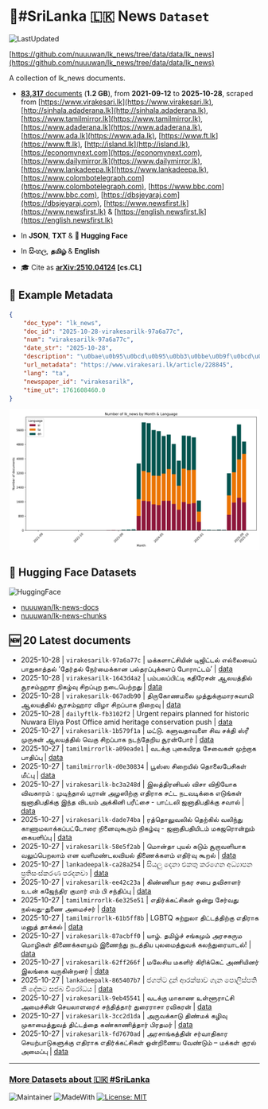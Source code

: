 # 📄#SriLanka 🇱🇰 News `Dataset`

![LastUpdated](https://img.shields.io/badge/last_updated-2025--10--28_05:15:09-green)

[https://github.com/nuuuwan/lk_news/tree/data/data/lk_news](https://github.com/nuuuwan/lk_news/tree/data/data/lk_news)

A collection of lk_news documents.

- [**83,317** documents](https://github.com/nuuuwan/lk_news/tree/data/data/lk_news) (**1.2 GB**), from **2021-09-12** to **2025-10-28**, scraped from [https://www.virakesari.lk](https://www.virakesari.lk), [http://sinhala.adaderana.lk](http://sinhala.adaderana.lk), [https://www.tamilmirror.lk](https://www.tamilmirror.lk), [https://www.adaderana.lk](https://www.adaderana.lk), [https://www.ada.lk](https://www.ada.lk), [https://www.ft.lk](https://www.ft.lk), [http://island.lk](http://island.lk), [https://economynext.com](https://economynext.com), [https://www.dailymirror.lk](https://www.dailymirror.lk), [https://www.lankadeepa.lk](https://www.lankadeepa.lk), [https://www.colombotelegraph.com](https://www.colombotelegraph.com), [https://www.bbc.com](https://www.bbc.com), [https://dbsjeyaraj.com](https://dbsjeyaraj.com), [https://www.newsfirst.lk](https://www.newsfirst.lk) & [https://english.newsfirst.lk](https://english.newsfirst.lk)

- In **JSON**, **TXT** & **🤗 Hugging Face**

- In **සිංහල**, **தமிழ்** & **English**

- 🎓 Cite as **[arXiv:2510.04124](https://arxiv.org/abs/2510.04124) [cs.CL]**

## 📝 Example Metadata

```json
{
    "doc_type": "lk_news",
    "doc_id": "2025-10-28-virakesarilk-97a6a77c",
    "num": "virakesarilk-97a6a77c",
    "date_str": "2025-10-28",
    "description": "\u0bae\u0b95\u0bcd\u0b95\u0bb3\u0bbe\u0b9f\u0bcd\u0b9a\u0bbf\u0baf\u0bbf\u0ba9\u0bcd \u0b9f\u0bbf\u0b9c\u0bbf\u0b9f\u0bcd\u0b9f\u0bb2\u0bcd\u00a0\u0b8e\u0bb2\u0bcd\u0bb2\u0bc8\u0baf\u0bc8\u0baa\u0bcd \u0baa\u0bbe\u0ba4\u0bc1\u0b95\u0bbe\u0ba4\u0bcd\u0ba4\u0bb2\u0bcd \u2018\u0ba4\u0bc7\u0bb0\u0bcd\u0ba4\u0bb2\u0bcd \u0ba8\u0bc7\u0bb0\u0bcd\u0bae\u0bc8\u0b95\u0bcd\u0b95\u0bbe\u0ba9 \u0baa\u0bb2\u0bcd\u0ba4\u0bb0\u0baa\u0bcd\u0baa\u0bc1\u0b95\u0bcd\u0b95\u0bb3\u0baa\u0bcd \u0baa\u0bcb\u0bb0\u0bbe\u0b9f\u0bcd\u0b9f\u0bae\u0bcd\u2019",
    "url_metadata": "https://www.virakesari.lk/article/228845",
    "lang": "ta",
    "newspaper_id": "virakesarilk",
    "time_ut": 1761608460.0
}
```

![Chart](https://raw.githubusercontent.com/nuuuwan/lk_news/refs/heads/data/data/lk_news/docs_by_month_and_lang.png)

## 🤗 Hugging Face Datasets

![HuggingFace](https://img.shields.io/badge/-HuggingFace-FDEE21?style=for-the-badge&logo=HuggingFace)

- [nuuuwan/lk-news-docs](https://huggingface.co/datasets/nuuuwan/lk-news-docs)
- [nuuuwan/lk-news-chunks](https://huggingface.co/datasets/nuuuwan/lk-news-chunks)

## 🆕 20 Latest documents

- 2025-10-28 | `virakesarilk-97a6a77c` | மக்களாட்சியின் டிஜிட்டல் எல்லையைப் பாதுகாத்தல் ‘தேர்தல் நேர்மைக்கான பல்தரப்புக்களப் போராட்டம்’ | [data](https://github.com/nuuuwan/lk_news/tree/data/data/lk_news/2020s/2025/2025-10-28-virakesarilk-97a6a77c)
- 2025-10-28 | `virakesarilk-1643d4a2` | பம்பலப்பிட்டி கதிரேசன் ஆலயத்தில் சூரசம்ஹார நிகழ்வு சிறப்புற நடைபெற்றது | [data](https://github.com/nuuuwan/lk_news/tree/data/data/lk_news/2020s/2025/2025-10-28-virakesarilk-1643d4a2)
- 2025-10-28 | `virakesarilk-067adb90` | திருகோணமலை முத்துக்குமாரசுவாமி ஆலயத்தில் சூரசம்ஹார விழா சிறப்பாக நிறைவு | [data](https://github.com/nuuuwan/lk_news/tree/data/data/lk_news/2020s/2025/2025-10-28-virakesarilk-067adb90)
- 2025-10-28 | `dailyftlk-fb3102f2` | Urgent repairs planned for historic Nuwara Eliya Post Office amid heritage conservation push | [data](https://github.com/nuuuwan/lk_news/tree/data/data/lk_news/2020s/2025/2025-10-28-dailyftlk-fb3102f2)
- 2025-10-27 | `virakesarilk-1b579f1a` | மட்டு. களுவதாவளை சிவ சக்தி ஸ்ரீ முருகன் ஆலயத்தில் வெகு சிறப்பாக நடந்தேறிய சூரன்போர் | [data](https://github.com/nuuuwan/lk_news/tree/data/data/lk_news/2020s/2025/2025-10-27-virakesarilk-1b579f1a)
- 2025-10-27 | `tamilmirrorlk-a09eade1` | வடக்கு புகையிரத சேவைகள் முற்றாக பாதிப்பு | [data](https://github.com/nuuuwan/lk_news/tree/data/data/lk_news/2020s/2025/2025-10-27-tamilmirrorlk-a09eade1)
- 2025-10-27 | `tamilmirrorlk-d0e30834` | பூஸ்ஸ சிறையில் தொலைபேசிகள் மீட்பு | [data](https://github.com/nuuuwan/lk_news/tree/data/data/lk_news/2020s/2025/2025-10-27-tamilmirrorlk-d0e30834)
- 2025-10-27 | `virakesarilk-bc3a248d` | இலத்திரனியல் விசா விநியோக விவகாரம் : முடிந்தால் டிரான் அழஸிற்கு எதிராக சட்ட நடவடிக்கை எடுங்கள் ஜனாதிபதிக்கு இந்த விடயம் அக்கினி பரீட்சை - பாட்டலி ஜனாதிபதிக்கு சவால் | [data](https://github.com/nuuuwan/lk_news/tree/data/data/lk_news/2020s/2025/2025-10-27-virakesarilk-bc3a248d)
- 2025-10-27 | `virakesarilk-dade74ba` | ரத்தொலுவலில் தெற்கில் வலிந்து காணாமலாக்கப்பட்டோரை நினைவுகூரும் நிகழ்வு - ஜனாதிபதியிடம் மகஜரொன்றும் கையளிப்பு | [data](https://github.com/nuuuwan/lk_news/tree/data/data/lk_news/2020s/2025/2025-10-27-virakesarilk-dade74ba)
- 2025-10-27 | `virakesarilk-58e5f2ab` | மொன்தா புயல் கடும் சூறாவளியாக வலுப்பெறலாம் என வளிமண்டலவியல் திணைக்களம் எதிர்வு கூறல் | [data](https://github.com/nuuuwan/lk_news/tree/data/data/lk_news/2020s/2025/2025-10-27-virakesarilk-58e5f2ab)
- 2025-10-27 | `lankadeepalk-ca28a254` | සියලු දෙනා එකතු කරගෙන අධ්‍යාපන ප්‍රතිසංස්කරණ පරදනවා | [data](https://github.com/nuuuwan/lk_news/tree/data/data/lk_news/2020s/2025/2025-10-27-lankadeepalk-ca28a254)
- 2025-10-27 | `virakesarilk-ee42c23a` | கிண்ணியா நகர சபை தவிசாளர் உடன் கஜேந்திர குமார் எம் பி சந்திப்பு | [data](https://github.com/nuuuwan/lk_news/tree/data/data/lk_news/2020s/2025/2025-10-27-virakesarilk-ee42c23a)
- 2025-10-27 | `tamilmirrorlk-6e325e51` | எதிர்க்கட்சிகள் ஒன்று சேர்வது நல்லது-துணை அமைச்சர் | [data](https://github.com/nuuuwan/lk_news/tree/data/data/lk_news/2020s/2025/2025-10-27-tamilmirrorlk-6e325e51)
- 2025-10-27 | `tamilmirrorlk-61b5ff8b` | LGBTQ சுற்றுலா திட்டத்திற்கு எதிராக மனுத் தாக்கல் | [data](https://github.com/nuuuwan/lk_news/tree/data/data/lk_news/2020s/2025/2025-10-27-tamilmirrorlk-61b5ff8b)
- 2025-10-27 | `virakesarilk-87acbff0` | யாழ். தமிழ்ச் சங்கமும் அரசகரும மொழிகள் திணைக்களமும் இணைந்து நடத்திய புலமைத்துவக் கலந்துரையாடல்! | [data](https://github.com/nuuuwan/lk_news/tree/data/data/lk_news/2020s/2025/2025-10-27-virakesarilk-87acbff0)
- 2025-10-27 | `virakesarilk-62ff266f` | மலேசிய மகளிர் கிரிக்கெட் அணியினர் இலங்கை வருகின்றனர் | [data](https://github.com/nuuuwan/lk_news/tree/data/data/lk_news/2020s/2025/2025-10-27-virakesarilk-62ff266f)
- 2025-10-27 | `lankadeepalk-865407b7` | ජගත්ට දුන් ආරක්ෂාව ගැන පොලිස්පති කී දේකට සජබ විරෝධය | [data](https://github.com/nuuuwan/lk_news/tree/data/data/lk_news/2020s/2025/2025-10-27-lankadeepalk-865407b7)
- 2025-10-27 | `virakesarilk-9eb45541` | வடக்கு மாகாண உள்ளூராட்சி அமைச்சின் செயலாளரைச் சந்தித்தார் துரைராசா ரவிகரன் | [data](https://github.com/nuuuwan/lk_news/tree/data/data/lk_news/2020s/2025/2025-10-27-virakesarilk-9eb45541)
- 2025-10-27 | `virakesarilk-3cc2d1da` | அருவக்காடு திண்மக் கழிவு முகாமைத்துவத் திட்டத்தை கண்காணித்தார் பிரதமர் | [data](https://github.com/nuuuwan/lk_news/tree/data/data/lk_news/2020s/2025/2025-10-27-virakesarilk-3cc2d1da)
- 2025-10-27 | `virakesarilk-fd7670ad` | அரசாங்கத்தின் சர்வாதிகார செயற்பாடுகளுக்கு எதிராக எதிர்க்கட்சிகள் ஒன்றிணைய வேண்டும் – மக்கள் குரல் அமைப்பு | [data](https://github.com/nuuuwan/lk_news/tree/data/data/lk_news/2020s/2025/2025-10-27-virakesarilk-fd7670ad)

---

### [More Datasets about 🇱🇰 #SriLanka](https://github.com/nuuuwan/lk_datasets)

![Maintainer](https://img.shields.io/badge/maintainer-nuuuwan-red)
![MadeWith](https://img.shields.io/badge/made_with-python-blue)
[![License: MIT](https://img.shields.io/badge/License-MIT-yellow.svg)](https://opensource.org/licenses/MIT)
